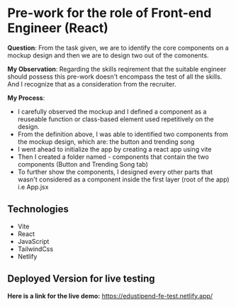 # Pre-work for the role of Front-end 		Engineer (React)
**Question**: From the task given, we are to identify the core components on a mockup design and then we are to design two out of the comonents.

**My Observation**: Regarding the skills reqirement that the suitable engineer should possess this pre-work doesn't encompass the test of all the skills. And I recognize that as a consideration from the recruiter.

**My Process**:
- I carefully observed the mockup and I defined a component as a reuseable function or class-based element used repetitively on the design.
- From the definition above, I was able to identified two components from the mockup design, which are: the button and trending song 
- I went ahead to initialize the app by creating a react app using vite 
- Then I created a folder named - components that contain the two components (Button and Trending Song tab)
- To further show the components, I designed every other parts that wasn't considered as a component inside the first layer (root of the app) i.e App.jsx

## Technologies
- Vite
- React
- JavaScript
- TailwindCss
- Netlify

## Deployed Version for live testing
**Here is a link for the live demo:** https://edustipend-fe-test.netlify.app/
